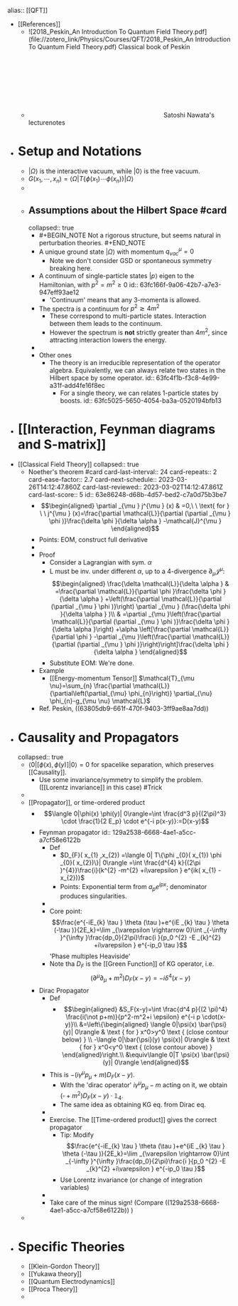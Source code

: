alias:: [[QFT]]

- [[References]]
	- ![2018_Peskin_An Introduction To Quantum Field Theory.pdf](file://zotero_link/Physics/Courses/QFT/2018_Peskin_An Introduction To Quantum Field Theory.pdf) Classical book of Peskin
	- ![Introduction_to_Quantum_Field_Theory.pdf](file://D:/Downloads/Courses/Introduction_to_Quantum_Field_Theory.pdf) Satoshi Nawata's lecturenotes
- # Setup and Notations
	- $|\Omega\rangle$ is the interactive vacuum, while $|0\rangle$ is the free vacuum.
	- $G\left(x_1, \cdots, x_n\right)=\left\langle\Omega\left|T\left\{\phi\left(x_1\right) \cdots \phi\left(x_n\right)\right\}\right| \Omega\right\rangle$
	-
	- ## Assumptions about the Hilbert Space #card
	  collapsed:: true
		- #+BEGIN_NOTE
		  Not a rigorous structure, but seems natural in perturbation theories.
		  #+END_NOTE
		- A unique ground state $|\Omega\rangle$ with momentum $q_{\nu a c}^\mu=0$
			- Note we don't consider GSD or spontaneous symmetry breaking here.
		- A continuum of single-particle states $|p\rangle$ eigen to the Hamiltonian, with $p^2=m^2\geq 0$
		  id:: 63fc166f-9a06-42b7-a7e3-947eff93ae12
			- 'Continuum' means that any 3-momenta is allowed.
		- The spectra is a continuum for $p^2 \gtrsim 4 m^2$
			- These correspond to multi-particle states. Interaction between them leads to the continuum.
			- However the spectrum is **not** strictly greater than $4m^2$, since attracting interaction lowers the energy.
		-
		- Other ones
			- The theory is an irreducible representation of the operator algebra. Equivalently, we can always relate two states in the Hilbert space by some operator.
			  id:: 63fc4f1b-f3c8-4e99-a31f-add4fe16f8ec
				- For a single theory, we can relates 1-particle states by boosts.
				  id:: 63fc5025-5650-4054-ba3a-0520194bfb13
- # [[Interaction, Feynman diagrams and S-matrix]]
- [[Classical Field Theory]]
  collapsed:: true
	- Noether's theorem #card
	  card-last-interval:: 24
	  card-repeats:: 2
	  card-ease-factor:: 2.7
	  card-next-schedule:: 2023-03-26T14:12:47.860Z
	  card-last-reviewed:: 2023-03-02T14:12:47.861Z
	  card-last-score:: 5
	  id:: 63e86248-d68b-4d57-bed2-c7a0d75b3be7
		- $$\begin{aligned}
		  \partial _{\mu } j^{\mu } (x) & =0,\ \ \text{ for } \ \ j^{\mu } (x)=\frac{\partial \mathcal{L}}{\partial (\partial _{\mu } \phi )}\frac{\delta \phi }{\delta \alpha } -\mathcal{J}^{\mu }
		  \end{aligned}$$
		- Points: EOM, construct full derivative
		-
		- Proof
			- Consider a Lagrangian with sym. $\alpha$
			- L must be inv. under different $\alpha$, up to a 4-divergence $\partial_\mu \mathcal{J}^{\mu }$:
			  $$\begin{aligned}
			  \frac{\delta \mathcal{L}}{\delta \alpha } & =\frac{\partial \mathcal{L}}{\partial \phi }\frac{\delta \phi }{\delta \alpha } +\left(\frac{\partial \mathcal{L}}{\partial (\partial _{\mu } \phi )}\right) \partial _{\mu } (\frac{\delta \phi }{\delta \alpha } )\\
			   & =\partial _{\mu }\left(\frac{\partial \mathcal{L}}{\partial (\partial _{\mu } \phi )}\frac{\delta \phi }{\delta \alpha }\right) +\alpha \left[\frac{\partial \mathcal{L}}{\partial \phi } -\partial _{\mu }\left(\frac{\partial \mathcal{L}}{\partial (\partial _{\mu } \phi )}\right)\right]\frac{\delta \phi }{\delta \alpha }
			  \end{aligned}$$
			- Substitute EOM: We're done.
		- Example
			- [[Energy-momentum Tensor]] 
			  $\mathcal{T}_{\mu \nu}=\sum_{n} \frac{\partial \mathcal{L}}{\partial\left(\partial_{\mu} \phi_{n}\right)} \partial_{\nu} \phi_{n}-g_{\mu \nu} \mathcal{L}$
		- Ref. Peskin, ((63805db9-661f-470f-9403-3ff9ae8aa7dd))
- # Causality and Propagators
  collapsed:: true
	- $\langle 0|[\phi(x), \phi(y)]| 0\rangle=0$ for spacelike separation, which preserves [[Causality]].
		- Use some invariance/symmetry to simplify the problem. ([[Lorentz invariance]] in this case) #Trick
	-
	- [[Propagator]], or time-ordered product
		- $$\langle 0|\phi(x) \phi(y)| 0\rangle=\int \frac{d^3 p}{(2\pi)^3} \cdot \frac{1}{2 E_p} \cdot e^{-i p(x-y)}:=D(x-y)$$
		- Feynman propagator
		  id:: 129a2538-6668-4ae1-a5cc-a7cf58e6122b
			- Def
				- $D_{F}( x_{1} ,x_{2}) =\langle 0| T\{\phi _{0}( x_{1}) \phi _{0}( x_{2})\}| 0\rangle =\int \frac{d^{4} k}{(2\pi )^{4}}\frac{i}{k^{2} -m^{2} +i\varepsilon } e^{ik( x_{1} -x_{2})}$
				- Points: Exponential term from $a_p e^{ipx}$; denominator produces singularities.
			-
			- Core point: $$\frac{e^{-iE_{k} \tau } \theta (\tau )+e^{iE _{k} \tau } \theta (-\tau )}{2E_k}=\lim _{\varepsilon \rightarrow 0}\int _{-\infty }^{\infty }\frac{dp_0}{2\pi}\frac{i }{p_0 ^{2} -E _{k}^{2} +i\varepsilon } e^{-ip_0 \tau }$$ 
			  'Phase multiples Heaviside'
			- Note tha $D_F$ is the [[Green Function]] of KG operator, i.e. 
			  $$\left(\partial^\mu \partial_\mu+m^2\right) D_F(x-y)=-i \delta^4(x-y)$$
		- Dirac Propagator
			- Def
				- $$\begin{aligned}
				  &S_F(x-y)=\int \frac{d^4 p}{(2 \pi)^4} \frac{i(\not p+m)}{p^2-m^2+i \epsilon} e^{-i p \cdot(x-y)}\\
				  &=\left\{\begin{aligned}
				  \langle 0|\psi(x) \bar{\psi}(y)| 0\rangle & \text { for } x^0>y^0 \text { (close contour below) } \\
				  -\langle 0|\bar{\psi}(y) \psi(x)| 0\rangle & \text { for } x^0<y^0 \text { (close contour above) }
				  \end{aligned}\right.\\
				  &\equiv\langle 0|T \psi(x) \bar{\psi}(y)| 0\rangle
				  \end{aligned}$$
			- This is $-(i\gamma^\mu p_\mu+m)D_F(x-y)$.
				- With the 'dirac operator' $i\gamma^\mu p_\mu-m$ acting on it, we obtain $(\square+m^2)D_F(x-y)\cdot \mathbb1_4$.
				- The same idea as obtaining KG eq. from Dirac eq.
			-
			- Exercise. The [[Time-ordered product]] gives the correct propagator
				- Tip: Modify $$\frac{e^{-iE_{k} \tau } \theta (\tau )+e^{iE _{k} \tau } \theta (-\tau )}{2E_k}=\lim _{\varepsilon \rightarrow 0}\int _{-\infty }^{\infty }\frac{dp_0}{2\pi}\frac{i }{p_0 ^{2} -E _{k}^{2} +i\varepsilon } e^{-ip_0 \tau }$$
				- Use Lorentz invariance (or change of integration variables)
			-
			- Take care of the minus sign! (Compare ((129a2538-6668-4ae1-a5cc-a7cf58e6122b)) )
	-
- # Specific Theories
	- [[Klein-Gordon Theory]]
	- [[Yukawa theory]]
	- [[Quantum Electrodynamics]]
	- [[Proca Theory]]
	-